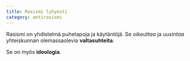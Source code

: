 ```yaml
---
title: Rasismi lyhyesti
category: antirasismi
---
```


Rasismi on yhdistelmä puhetapoja ja käytäntöjä. Se *oikeuttaa* ja *uusintaa* yhteiskunnan olemassaolevia **valtasuhteita**.

Se on myös **ideologia**.